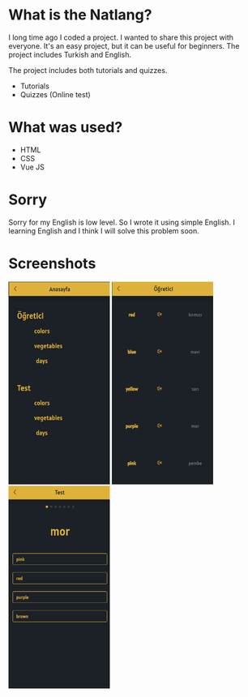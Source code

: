 # What is the Natlang?
I long time ago I coded a project. I wanted to share this project with everyone. It's an easy project, but it can be useful for beginners. The project includes Turkish and English.

The project includes both tutorials and quizzes.
* Tutorials
* Quizzes (Online test)

# What was used?
- HTML
- CSS
- Vue JS

# Sorry
Sorry for my English is low level. So I wrote it using simple English. I learning English and I think I will solve this problem soon.

# Screenshots
<img src="./Screenshot_1.png" width="200" height="400" />
<img src="./Screenshot_2.png" width="200" height="400" />
<img src="./Screenshot_3.png" width="200" height="400" />
